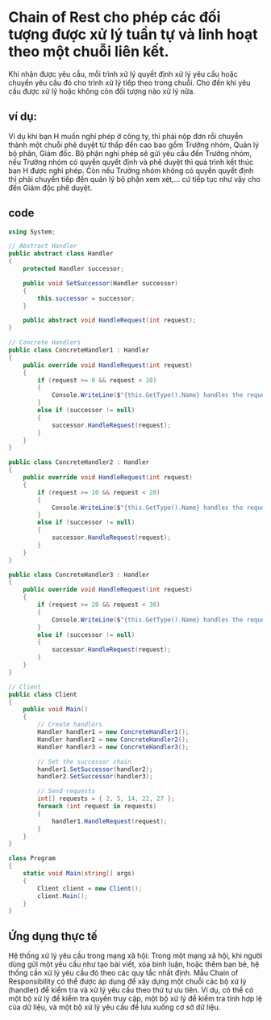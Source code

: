 # Chain of Rest cho phép các đối tượng được xử lý tuần tự và linh hoạt theo một chuỗi liên kết.
Khi nhận được yêu cầu, mỗi trình xử lý quyết định xử lý yêu cầu hoặc chuyển yêu cầu đó cho trình xử lý tiếp theo trong chuỗi.
Cho đến khi yêu cầu được xử lý hoặc không còn đối tượng nào xử lý nữa.
## ví dụ:
Ví dụ khi bạn H muốn nghỉ phép ở công ty, thì phải nộp đơn rồi chuyển thành một chuỗi phê duyệt từ thấp đến cao
bao gồm Trưởng nhóm, Quản lý bộ phân, Giám đốc. Bộ phận nghỉ phép sẽ gửi yêu cầu đến Trưởng nhóm, nếu Trưởng nhóm
có quyền quyết định và phê duyệt thì quá trình kết thúc bạn H được nghỉ phép. Còn nếu Trưởng nhóm không có quyền
quyết định thì phải chuyển tiếp đến quản lý bộ phận xem xét,... cứ tiếp tục như vậy cho đến Giám độc phê duyệt. 
## code
```csharp
using System;

// Abstract Handler
public abstract class Handler
{
    protected Handler successor;

    public void SetSuccessor(Handler successor)
    {
        this.successor = successor;
    }

    public abstract void HandleRequest(int request);
}

// Concrete Handlers
public class ConcreteHandler1 : Handler
{
    public override void HandleRequest(int request)
    {
        if (request >= 0 && request < 10)
        {
            Console.WriteLine($"{this.GetType().Name} handles the request {request}");
        }
        else if (successor != null)
        {
            successor.HandleRequest(request);
        }
    }
}

public class ConcreteHandler2 : Handler
{
    public override void HandleRequest(int request)
    {
        if (request >= 10 && request < 20)
        {
            Console.WriteLine($"{this.GetType().Name} handles the request {request}");
        }
        else if (successor != null)
        {
            successor.HandleRequest(request);
        }
    }
}

public class ConcreteHandler3 : Handler
{
    public override void HandleRequest(int request)
    {
        if (request >= 20 && request < 30)
        {
            Console.WriteLine($"{this.GetType().Name} handles the request {request}");
        }
        else if (successor != null)
        {
            successor.HandleRequest(request);
        }
    }
}

// Client
public class Client
{
    public void Main()
    {
        // Create handlers
        Handler handler1 = new ConcreteHandler1();
        Handler handler2 = new ConcreteHandler2();
        Handler handler3 = new ConcreteHandler3();

        // Set the successor chain
        handler1.SetSuccessor(handler2);
        handler2.SetSuccessor(handler3);

        // Send requests
        int[] requests = { 2, 5, 14, 22, 27 };
        foreach (int request in requests)
        {
            handler1.HandleRequest(request);
        }
    }
}

class Program
{
    static void Main(string[] args)
    {
        Client client = new Client();
        client.Main();
    }
}
```
## Ứng dụng thực tế
Hệ thống xử lý yêu cầu trong mạng xã hội: Trong một mạng xã hội, khi người dùng gửi một yêu cầu như tạo bài viết, xóa bình luận, hoặc thêm bạn bè, 
hệ thống cần xử lý yêu cầu đó theo các quy tắc nhất định. Mẫu Chain of Responsibility có thể được áp dụng để xây dựng một chuỗi các bộ xử lý (handler) để kiểm tra và xử lý yêu cầu theo thứ tự ưu tiên. 
Ví dụ, có thể có một bộ xử lý để kiểm tra quyền truy cập, một bộ xử lý để kiểm tra tính hợp lệ của dữ liệu, và một bộ xử lý yêu cầu để lưu xuống cơ sở dữ liệu.